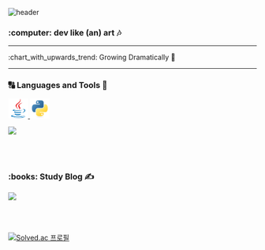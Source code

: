 ![header](https://capsule-render.vercel.app/api?type=waving&color=auto&height=165&section=header&text=Devtist&fontSize=80&fontAlign=80)
<div align='left'>
<h3> :computer: dev like (an) art 🎶 </h3>
<hr>
<p>
:chart_with_upwards_trend: Growing Dramatically 🚀<br>  
</p>
<hr size="1" noshade>
<h3> 🔠 Languages and Tools 🔧 </h3>

  <p align="left"> <a href="https://www.java.com" target="_blank" rel="noreferrer"> <img src="https://raw.githubusercontent.com/devicons/devicon/master/icons/java/java-original.svg" alt="java" width="40" height="40"/> </a> <a href="https://www.python.org" target="_blank" rel="noreferrer"> <img src="https://raw.githubusercontent.com/devicons/devicon/master/icons/python/python-original.svg" alt="python" width="40" height="40"/> </a> </p>
  
  <img src="https://img.shields.io/badge/Git%20-F05032.svg?&style=flat-square&logo=git&logoColor=white"/>
  
  
 <br><br>
  <h3> :books: Study Blog ✍</h3>
  <a href="https://devtist.tistory.com/"><img src="https://img.shields.io/badge/Tech%20Blog-11B48A?style=flat-square&logo=java&logoColor=white&link=https://devtist.tistory.com"/></a>&nbsp
  
<br><br>

[![Solved.ac
프로필](http://mazassumnida.wtf/api/v2/generate_badge?boj=yt930310)](https://solved.ac/yt930310)

 
 </div>
